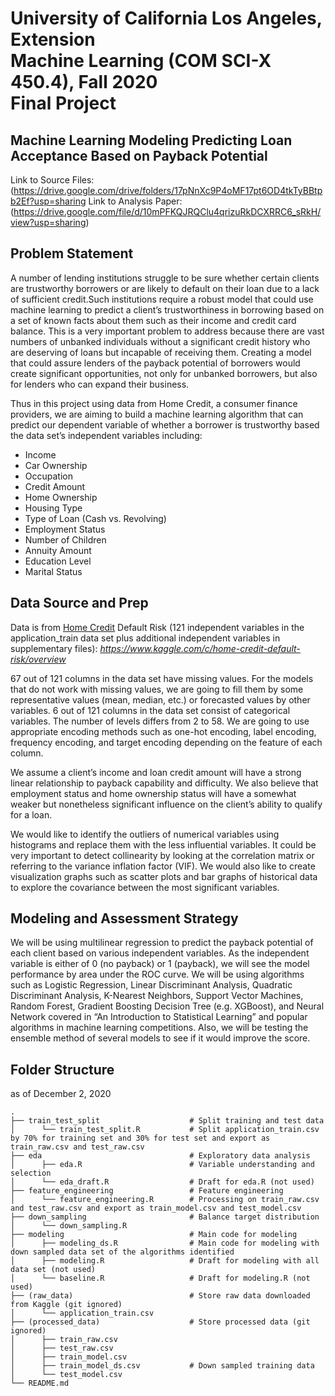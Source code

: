 #  University of California Los Angeles, Extension<br>Machine Learning (COM SCI-X 450.4), Fall 2020<br>Final Project

## Machine Learning Modeling Predicting Loan Acceptance Based on Payback Potential

Link to Source Files: (https://drive.google.com/drive/folders/17pNnXc9P4oMF17pt6OD4tkTyBBtpb2Ef?usp=sharing
Link to Analysis Paper: (https://drive.google.com/file/d/10mPFKQJRQClu4qrizuRkDCXRRC6_sRkH/view?usp=sharing)

## Problem Statement
A number of lending institutions struggle to be sure whether certain clients are trustworthy borrowers or are likely to default on their loan due to a lack of sufficient credit.Such institutions require a robust model that could use machine learning to predict a client’s trustworthiness in borrowing based on a set of known facts about them such as their income and credit card balance. This is a very important problem to address because there are vast numbers of unbanked individuals without a significant credit history who are deserving of loans but incapable of receiving them. Creating a model that could assure lenders of the payback potential of borrowers would create significant opportunities, not only for unbanked borrowers, but also for lenders who can expand their business.

Thus in this project using data from Home Credit, a consumer finance providers, we are aiming to build a machine learning algorithm that can predict our dependent variable of whether a borrower is trustworthy based the data set’s independent variables including:
- Income
- Car Ownership
- Occupation
- Credit Amount
- Home Ownership
- Housing Type
- Type of Loan (Cash vs. Revolving)
- Employment Status
- Number of Children
- Annuity Amount
- Education Level
- Marital Status

## Data Source and Prep
Data is from [Home Credit](https://www.kaggle.com/c/home-credit-default-risk/overview) Default Risk (121 independent variables in the application_train data set plus additional independent variables in supplementary files): *https://www.kaggle.com/c/home-credit-default-risk/overview*

67 out of 121 columns in the data set have missing values. For the models that do not work with missing values, we are going to fill them by some representative values (mean, median, etc.) or forecasted values by other variables. 6 out of 121 columns in the data set consist of categorical variables. The number of levels differs from 2 to 58. We are going to use appropriate encoding methods such as one-hot encoding, label encoding, frequency encoding, and target encoding depending on the feature of each column.

We assume a client’s income and loan credit amount will have a strong linear relationship to payback capability and difficulty. We also believe that employment status and home ownership status will have a somewhat weaker but nonetheless significant influence on the client’s ability to qualify for a loan.

We would like to identify the outliers of numerical variables using histograms and replace them with the less influential variables. It could be very important to detect collinearity by looking at the correlation matrix or referring to the variance inflation factor (VIF). We would also like to create visualization graphs such as scatter plots and bar graphs of historical data to explore the covariance between the most significant variables.

## Modeling and Assessment Strategy
We will be using multilinear regression to predict the payback potential of each client based on various independent variables. As the independent variable is either of 0 (no payback) or 1 (payback), we will see the model performance by area under the ROC curve. We will be using algorithms such as Logistic Regression, Linear Discriminant Analysis, Quadratic Discriminant Analysis, K-Nearest Neighbors, Support Vector Machines, Random Forest, Gradient Boosting Decision Tree (e.g. XGBoost), and Neural Network covered in “An Introduction to Statistical Learning” and popular algorithms in machine learning competitions. Also, we will be testing the ensemble method of several models to see if it would improve the score.

## Folder Structure
as of December 2, 2020
~~~
.
├── train_test_split                    # Split training and test data
│      └── train_test_split.R           # Split application_train.csv by 70% for training set and 30% for test set and export as train_raw.csv and test_raw.csv
├── eda                                 # Exploratory data analysis
│      ├── eda.R                        # Variable understanding and selection
│      └── eda_draft.R                  # Draft for eda.R (not used)
├── feature_engineering                 # Feature engineering
│      └── feature_engineering.R        # Processing on train_raw.csv and test_raw.csv and export as train_model.csv and test_model.csv
├── down_sampling                       # Balance target distribution
│      └── down_sampling.R 
├── modeling                            # Main code for modeling
│      ├── modeling_ds.R                # Main code for modeling with down sampled data set of the algorithms identified
│      ├── modeling.R                   # Draft for modeling with all data set (not used)
│      └── baseline.R                   # Draft for modeling.R (not used)
├── (raw_data)                          # Store raw data downloaded from Kaggle (git ignored)
│      └── application_train.csv
├── (processed_data)                    # Store processed data (git ignored)
│      ├── train_raw.csv
│      ├── test_raw.csv
│      ├── train_model.csv
│      ├── train_model_ds.csv           # Down sampled training data
│      └── test_model.csv
└── README.md
~~~

